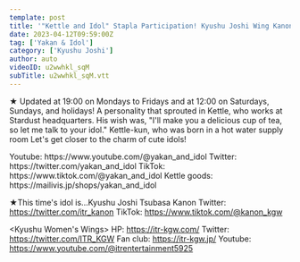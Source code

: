 ```yaml
---
template: post
title: '"Kettle and Idol" Stapla Participation! Kyushu Joshi Wing Kanon 5'
date: 2023-04-12T09:59:00Z
tag: ['Yakan & Idol']
category: ['Kyushu Joshi']
author: auto 
videoID: u2wwhkl_sqM
subTitle: u2wwhkl_sqM.vtt
---
```

★ Updated at 19:00 on Mondays to Fridays and at 12:00 on Saturdays, Sundays, and holidays!
A personality that sprouted in Kettle, who works at Stardust headquarters.
His wish was, "I'll make you a delicious cup of tea, so let me talk to your idol."
Kettle-kun, who was born in a hot water supply room
Let's get closer to the charm of cute idols!

<Kettle and Idol>
Youtube: https://www.youtube.com/@yakan_and_idol
Twitter: https://twitter.com/yakan_and_idol
TikTok: https://www.tiktok.com/@yakan_and_idol
Kettle goods: https://mailivis.jp/shops/yakan_and_idol

★This time's idol is...Kyushu Joshi Tsubasa Kanon
<Hanaon>
Twitter: https://twitter.com/itr_kanon
TikTok: https://www.tiktok.com/@kanon_kgw

<Kyushu Women's Wings>
HP: https://itr-kgw.com/
Twitter: https://twitter.com/ITR_KGW
Fan club: https://itr-kgw.jp/
Youtube: https://www.youtube.com/@itrentertainment5925